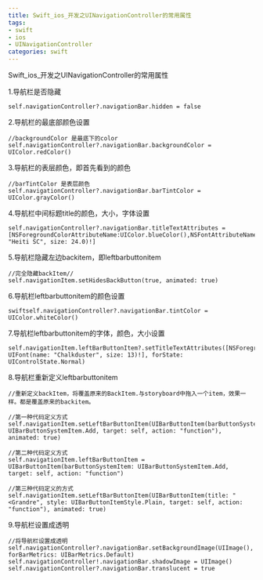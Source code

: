 ```yaml
---
title: Swift_ios_开发之UINavigationController的常用属性
tags: 
- swift
- ios
- UINavigationController
categories: swift
---
```


Swift_ios_开发之UINavigationController的常用属性

1.导航栏是否隐藏

```
self.navigationController?.navigationBar.hidden = false
```

2.导航栏的最底部颜色设置

```
//backgroundColor 是最底下的color 
self.navigationController?.navigationBar.backgroundColor = UIColor.redColor()
```

3.导航栏的表层颜色，即首先看到的颜色

```
//barTintColor 是表层颜色
self.navigationController?.navigationBar.barTintColor = UIColor.grayColor()
```

4.导航栏中间标题title的颜色，大小，字体设置

```
self.navigationController?.navigationBar.titleTextAttributes = [NSForegroundColorAttributeName:UIColor.blueColor(),NSFontAttributeName:UIFont(name: "Heiti SC", size: 24.0)!]
```

5.导航栏隐藏左边backitem，即leftbarbuttonitem

```
//完全隐藏backItem//
self.navigationItem.setHidesBackButton(true, animated: true)
```

6.导航栏leftbarbuttonitem的颜色设置

```
swiftself.navigationController?.navigationBar.tintColor = UIColor.whiteColor()
```
7.导航栏leftbarbuttonitem的字体，颜色，大小设置

```
self.navigationItem.leftBarButtonItem?.setTitleTextAttributes([NSForegroundColorAttributeName:UIColor.blueColor(),NSFontAttributeName: UIFont(name: "Chalkduster", size: 13)!], forState: UIControlState.Normal)
```
8.导航栏重新定义leftbarbuttonitem

```
//重新定义backItem，将覆盖原来的BackItem.与storyboard中拖入一个item，效果一样。都是覆盖原来的backitem。

//第一种代码定义方式
self.navigationItem.setLeftBarButtonItem(UIBarButtonItem(barButtonSystemItem: UIBarButtonSystemItem.Add, target: self, action: "function"), animated: true)

//第二种代码定义方式 
self.navigationItem.leftBarButtonItem = UIBarButtonItem(barButtonSystemItem: UIBarButtonSystemItem.Add, target: self, action: "function")

//第三种代码定义的方式
self.navigationItem.setLeftBarButtonItem(UIBarButtonItem(title: "<Grandre", style: UIBarButtonItemStyle.Plain, target: self, action: "function"), animated: true)

```

9.导航栏设置成透明

```
//将导航栏设置成透明
self.navigationController?.navigationBar.setBackgroundImage(UIImage(), forBarMetrics: UIBarMetrics.Default)
self.navigationController!.navigationBar.shadowImage = UIImage()
self.navigationController?.navigationBar.translucent = true
```